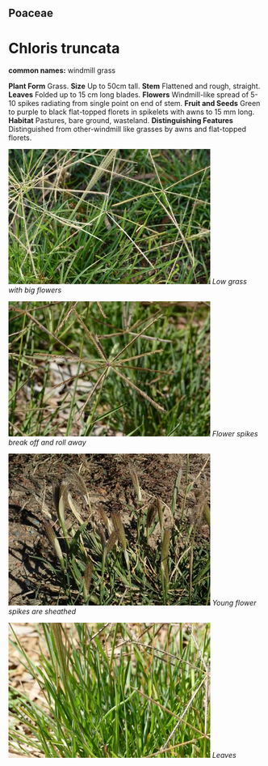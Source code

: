 ## Poaceae
# Chloris truncata
**common names:** windmill grass

**Plant Form** Grass. **Size** Up to 50cm tall. **Stem** Flattened and rough, straight. **Leaves** Folded up to 15 cm long blades. **Flowers** Windmill-like spread of 5-10 spikes radiating from single point on end of stem. **Fruit and Seeds** Green to purple to black flat-topped florets in spikelets with awns to 15 mm long. **Habitat** Pastures, bare ground, wasteland. **Distinguishing Features** Distinguished from other-windmill like grasses by awns and flat-topped florets.


![Low grass with big flowers](9094_P6890365.jpg)
 *Low grass with big flowers* 

![Flower spikes break off and roll away](9029_P6890276.jpg)
 *Flower spikes break off and roll away* 

![Young flower spikes are sheathed](3740_P4280201.jpg)
 *Young flower spikes are sheathed* 

![Leaves](9043_P6890291.jpg)
 *Leaves* 

